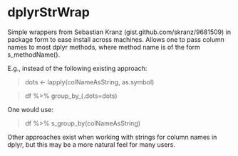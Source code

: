 # dplyrStrWrap
Simple wrappers from Sebastian Kranz (gist.github.com/skranz/9681509) in package form to ease install across machines.  Allows one to pass column names to most dplyr methods, where method name is of the form s_methodName().  

E.g., instead of the following existing approach:

  > dots <- lapply(colNameAsString, as.symbol)

  > df %>% group_by_(.dots=dots)

One would use:

  > df %>% s_group_by(colNameAsString)

Other approaches exist when working with strings for column names in dplyr, but this may be a more natural feel for many users.
